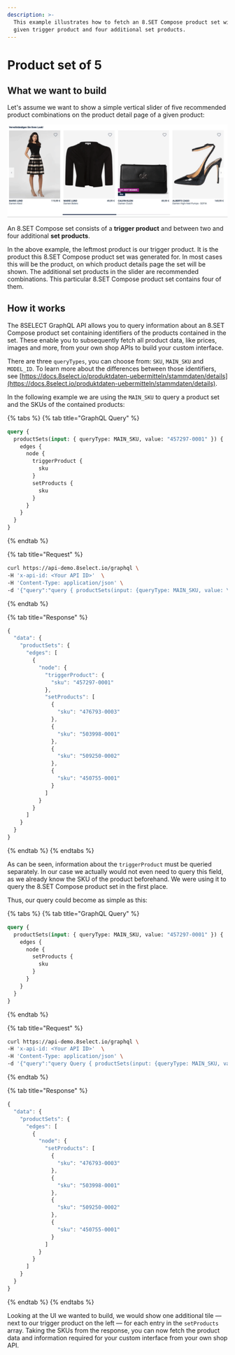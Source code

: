 ```yaml
---
description: >-
  This example illustrates how to fetch an 8.SET Compose product set with a
  given trigger product and four additional set products.
---
```


# Product set of 5

## What we want to build

Let's assume we want to show a simple vertical slider of five recommended product combinations on the product detail page of a given product:

![](../../../.gitbook/assets/5-products-without-alternatives.gif)

An 8.SET Compose  set consists of a **trigger product** and between two and four additional **set products**.

In the above example, the leftmost product is our trigger product. It is the product this 8.SET Compose product set was generated for. In most cases this will be the product, on which product details page the set will be shown. The additional set products in the slider are recommended combinations. This particular 8.SET Compose product set contains four of them.

## How it works

The 8SELECT GraphQL API allows you to query information about an 8.SET Compose product set containing identifiers of the products contained in the set. These enable you to subsequently fetch all product data, like prices, images and more, from your own shop APIs to build your custom interface.

There are three `queryTypes`, you can choose from: `SKU`, `MAIN_SKU` and `MODEL_ID`. To learn more about the differences between those identifiers, see [https://docs.8select.io/produktdaten-uebermitteln/stammdaten/details](https://docs.8select.io/produktdaten-uebermitteln/stammdaten/details).

In the following example we are using the `MAIN_SKU` to query a product set and the SKUs of the contained products:

{% tabs %}
{% tab title="GraphQL Query" %}
```graphql
query {
  productSets(input: { queryType: MAIN_SKU, value: "457297-0001" }) {
    edges {
      node {
        triggerProduct {
          sku
        }
        setProducts {
          sku
        }
      }
    }
  }
}
```
{% endtab %}

{% tab title="Request" %}
```bash
curl https://api-demo.8select.io/graphql \
-H 'x-api-id: <Your API ID>'  \
-H 'Content-Type: application/json' \
-d '{"query":"query { productSets(input: {queryType: MAIN_SKU, value: \"457297-0001\"}) { edges { node { triggerProduct { sku } setProducts { sku } } } } }"}'
```
{% endtab %}

{% tab title="Response" %}
```javascript
{
  "data": {
    "productSets": {
      "edges": [
        {
          "node": {
            "triggerProduct": {
              "sku": "457297-0001"
            },
            "setProducts": [
              {
                "sku": "476793-0003"
              },
              {
                "sku": "503998-0001"
              },
              {
                "sku": "509250-0002"
              },
              {
                "sku": "450755-0001"
              }
            ]
          }
        }
      ]
    }
  }
}
```
{% endtab %}
{% endtabs %}

As can be seen, information about the `triggerProduct` must be queried separately. In our case we actually would not even need to query this field, as we already know the SKU of the product beforehand. We were using it to query the 8.SET Compose product set in the first place.

Thus, our query could become as simple as this:

{% tabs %}
{% tab title="GraphQL Query" %}
```graphql
query {
  productSets(input: { queryType: MAIN_SKU, value: "457297-0001" }) {
    edges {
      node {
        setProducts {
          sku
        }
      }
    }
  }
}
```
{% endtab %}

{% tab title="Request" %}
```bash
curl https://api-demo.8select.io/graphql \
-H 'x-api-id: <Your API ID>'  \
-H 'Content-Type: application/json' \
-d '{"query":"query Query { productSets(input: {queryType: MAIN_SKU, value: \"457297-0001\"}) { edges { node { setProducts { sku } } } } }"}'
```
{% endtab %}

{% tab title="Response" %}
```javascript
{
  "data": {
    "productSets": {
      "edges": [
        {
          "node": {
            "setProducts": [
              {
                "sku": "476793-0003"
              },
              {
                "sku": "503998-0001"
              },
              {
                "sku": "509250-0002"
              },
              {
                "sku": "450755-0001"
              }
            ]
          }
        }
      ]
    }
  }
}
```
{% endtab %}
{% endtabs %}

Looking at the UI we wanted to build, we would show one additional tile — next to our trigger product on the left — for each entry in the `setProducts` array. Taking the SKUs from the response, you can now fetch the product data and information required for your custom interface from your own shop API. 

